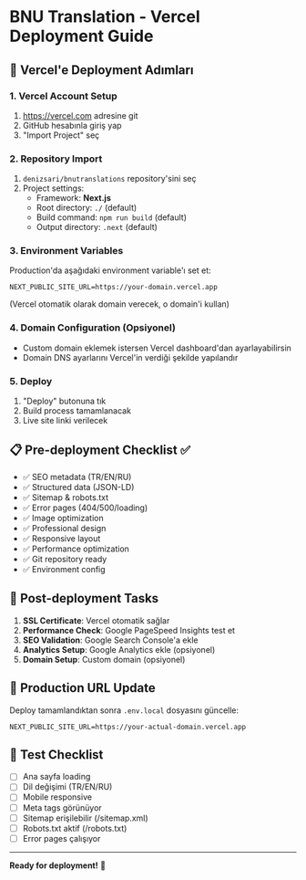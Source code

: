 # BNU Translation - Vercel Deployment Guide

## 🚀 Vercel'e Deployment Adımları

### 1. Vercel Account Setup
1. https://vercel.com adresine git
2. GitHub hesabınla giriş yap
3. "Import Project" seç

### 2. Repository Import
1. `denizsari/bnutranslations` repository'sini seç
2. Project settings:
   - Framework: **Next.js**
   - Root directory: `./` (default)
   - Build command: `npm run build` (default)
   - Output directory: `.next` (default)

### 3. Environment Variables
Production'da aşağıdaki environment variable'ı set et:

```
NEXT_PUBLIC_SITE_URL=https://your-domain.vercel.app
```

(Vercel otomatik olarak domain verecek, o domain'i kullan)

### 4. Domain Configuration (Opsiyonel)
- Custom domain eklemek istersen Vercel dashboard'dan ayarlayabilirsin
- Domain DNS ayarlarını Vercel'in verdiği şekilde yapılandır

### 5. Deploy
1. "Deploy" butonuna tık
2. Build process tamamlanacak
3. Live site linki verilecek

## 📋 Pre-deployment Checklist ✅

- ✅ SEO metadata (TR/EN/RU)
- ✅ Structured data (JSON-LD)
- ✅ Sitemap & robots.txt
- ✅ Error pages (404/500/loading)
- ✅ Image optimization
- ✅ Professional design
- ✅ Responsive layout
- ✅ Performance optimization
- ✅ Git repository ready
- ✅ Environment config

## 🎯 Post-deployment Tasks

1. **SSL Certificate**: Vercel otomatik sağlar
2. **Performance Check**: Google PageSpeed Insights test et
3. **SEO Validation**: Google Search Console'a ekle
4. **Analytics Setup**: Google Analytics ekle (opsiyonel)
5. **Domain Setup**: Custom domain (opsiyonel)

## 🔧 Production URL Update
Deploy tamamlandıktan sonra `.env.local` dosyasını güncelle:

```env
NEXT_PUBLIC_SITE_URL=https://your-actual-domain.vercel.app
```

## 📱 Test Checklist
- [ ] Ana sayfa loading
- [ ] Dil değişimi (TR/EN/RU)
- [ ] Mobile responsive
- [ ] Meta tags görünüyor
- [ ] Sitemap erişilebilir (/sitemap.xml)
- [ ] Robots.txt aktif (/robots.txt)
- [ ] Error pages çalışıyor

---

**Ready for deployment!** 🚀
